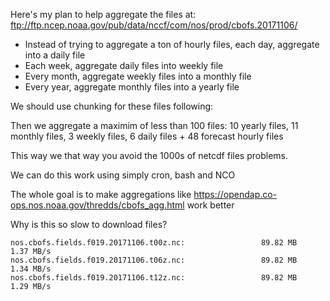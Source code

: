 Here's my plan to help aggregate the files at:
ftp://ftp.ncep.noaa.gov/pub/data/nccf/com/nos/prod/cbofs.20171106/

* Instead of trying to aggregate a ton of hourly files, each day, aggregate into a daily file
* Each week, aggregate daily files into weekly file
* Every month, aggregate weekly files into a monthly file
* Every year, aggregate monthly files into a yearly file

We should use chunking for these files following:

Then we aggregate a maximim of less than 100 files: 10 yearly files, 11 monthly files, 3 weekly files, 6 daily files + 48 forecast hourly files 

This way we that way you avoid the 1000s of netcdf files problems.

We can do this work using simply cron, bash and NCO 

The whole goal is to make aggregations like 
https://opendap.co-ops.nos.noaa.gov/thredds/cbofs_agg.html
work better

Why is this so slow to download files?
```
nos.cbofs.fields.f019.20171106.t00z.nc:                 89.82 MB    1.37 MB/s
nos.cbofs.fields.f019.20171106.t06z.nc:                 89.82 MB    1.34 MB/s
nos.cbofs.fields.f019.20171106.t12z.nc:                 89.82 MB    1.29 MB/s
```
